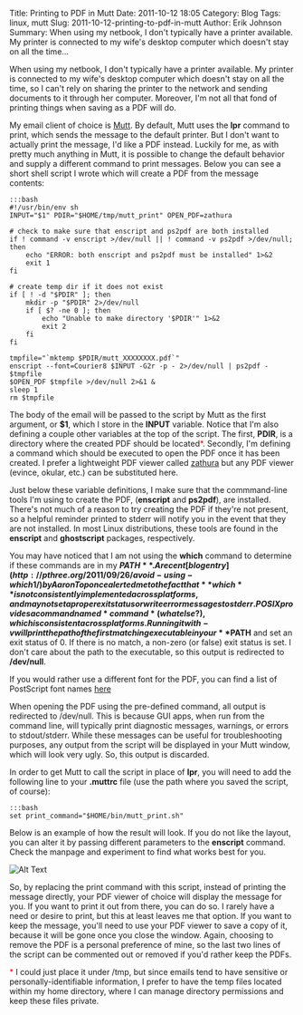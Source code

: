Title: Printing to PDF in Mutt
Date: 2011-10-12 18:05
Category: Blog
Tags: linux, mutt
Slug: 2011-10-12-printing-to-pdf-in-mutt
Author: Erik Johnson
Summary: When using my netbook, I don't typically have a printer available. My printer is connected to my wife's desktop computer which doesn't stay on all the time...

When using my netbook, I don't typically have a printer available. My printer
is connected to my wife's desktop computer which doesn't stay on all the time,
so I can't rely on sharing the printer to the network and sending documents to
it through her computer. Moreover, I'm not all that fond of printing things
when saving as a PDF will do.

My email client of choice is [Mutt](http://www.mutt.org/). By default, Mutt
uses the **lpr** command to print, which sends the message to the
default printer. But I don't want to actually print the message, I'd like a PDF
instead. Luckily for me, as with pretty much anything in Mutt, it is possible
to change the default behavior and supply a different command to print
messages. Below you can see a short shell script I wrote which will create a
PDF from the message contents:

    :::bash
    #!/usr/bin/env sh
    INPUT="$1" PDIR="$HOME/tmp/mutt_print" OPEN_PDF=zathura

    # check to make sure that enscript and ps2pdf are both installed
    if ! command -v enscript >/dev/null || ! command -v ps2pdf >/dev/null; then
        echo "ERROR: both enscript and ps2pdf must be installed" 1>&2
        exit 1
    fi

    # create temp dir if it does not exist
    if [ ! -d "$PDIR" ]; then
        mkdir -p "$PDIR" 2>/dev/null
        if [ $? -ne 0 ]; then
            echo "Unable to make directory '$PDIR'" 1>&2
            exit 2
        fi
    fi

    tmpfile="`mktemp $PDIR/mutt_XXXXXXXX.pdf`"
    enscript --font=Courier8 $INPUT -G2r -p - 2>/dev/null | ps2pdf - $tmpfile
    $OPEN_PDF $tmpfile >/dev/null 2>&1 &
    sleep 1
    rm $tmpfile


The body of the email will be passed to the script by Mutt as the first
argument, or **$1**, which I store in the **INPUT** variable. Notice that I'm
also defining a couple other variables at the top of the script. The first,
**PDIR**, is a directory where the created PDF should be located<span
style='color: red;'>\*</span>. Secondly, I'm defining a command which should
be executed to open the PDF once it has been created. I prefer a lightweight
PDF viewer called [zathura](http://pwmt.org/projects/zathura/) but any PDF
viewer (evince, okular, etc.) can be substituted here.

Just below these variable definitions, I make sure that the commmand-line tools
I'm using to create the PDF, (**enscript** and
**ps2pdf**), are installed. There's not much of a reason to try
creating the PDF if they're not present, so a helpful reminder printed to
stderr will notify you in the event that they are not installed. In most Linux
distributions, these tools are found in the **enscript** and
**ghostscript** packages, respectively.

You may have noticed that I am not using the **which** command to determine if
these commands are in my **$PATH**. A recent [blog
entry](http://pthree.org/2011/09/26/avoid-using-which1/) by Aaron Toponce
alerted me to the fact that **which** is not consistently implemented across
platforms, and may not set a proper exit status or write error messages to
stderr. POSIX provides a command named *command* (what else?), which is
consistent across platforms. Running it with -v will print the path of the
first matching executable in your **$PATH** and set an exit status of 0. If
there is no match, a non-zero (or false) exit status is set. I don't care about
the path to the executable, so this output is redirected to **/dev/null**.

If you would rather use a different font for the PDF, you can find a list of
PostScript font names
[here](http://en.wikipedia.org/wiki/PostScript_fonts#Core_Font_Set)

When opening the PDF using the pre-defined command, all output is redirected to
/dev/null. This is because GUI apps, when run from the command line, will
typically print diagnostic messages, warnings, or errors to stdout/stderr.
While these messages can be useful for troubleshooting purposes, any output
from the script will be displayed in your Mutt window, which will look very
ugly. So, this output is discarded.

In order to get Mutt to call the script in place of **lpr**, you will need to
add the following line to your **.muttrc** file (use the path where you saved
the script, of course):

    :::bash
    set print_command="$HOME/bin/mutt_print.sh"

Below is an example of how the result will look. If you do not like the layout,
you can alter it by passing different parameters to the **enscript** command.
Check the manpage and experiment to find what works best for you.

![Alt Text](/images/mutt_print.png 'Example PDF')

So, by replacing the print command with this script, instead of printing the
message directly, your PDF viewer of choice will display the message for you.
If you want to print it out from there, you can do so. I rarely have a need or
desire to print, but this at least leaves me that option. If you want to keep
the message, you'll need to use your PDF viewer to save a copy of it, because
it will be gone once you close the window. Again, choosing to remove the PDF is
a personal preference of mine, so the last two lines of the script can be
commented out or removed if you'd rather keep the PDFs.

<span style='color: red;'>\*</span> I could just place it under /tmp, but since
emails tend to have sensitive or personally-identifiable information, I prefer
to have the temp files located within my home directory, where I can manage
directory permissions and keep these files private.
